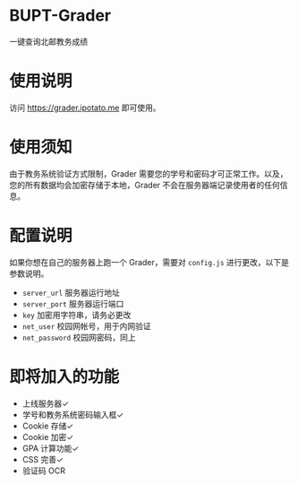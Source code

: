 # BUPT-Grader
一键查询北邮教务成绩

# 使用说明
访问 https://grader.ipotato.me 即可使用。

# 使用须知
由于教务系统验证方式限制，Grader 需要您的学号和密码才可正常工作。以及，您的所有数据均会加密存储于本地，Grader 不会在服务器端记录使用者的任何信息。

# 配置说明
如果你想在自己的服务器上跑一个 Grader，需要对 `config.js` 进行更改，以下是参数说明。

* `server_url` 服务器运行地址
* `server_port` 服务器运行端口
* `key` 加密用字符串，请务必更改
* `net_user` 校园网帐号，用于内网验证
* `net_password` 校园网密码，同上

# 即将加入的功能
* 上线服务器✓
* 学号和教务系统密码输入框✓
* Cookie 存储✓
* Cookie 加密✓
* GPA 计算功能✓
* CSS 完善✓
* 验证码 OCR


